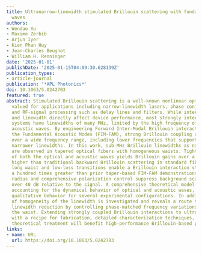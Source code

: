 ```yaml
---
title: Ultranarrow-linewidth stimulated Brillouin scattering with fundamental acoustic
  waves
authors:
- Wendao Xu
- Maxime Zerbib
- Arjun Iyer
- Kien Phan Huy
- Jean-Charles Beugnot
- William H. Renninger
date: '2025-01-01'
publishDate: '2025-01-15T04:09:30.628139Z'
publication_types:
- article-journal
publication: '*APL Photonics*'
doi: 10.1063/5.0242703
featured: true
abstract: Stimulated Brillouin scattering is a well-known nonlinear optical interaction
  valued for applications including narrow-linewidth lasers, phase conjugation, sensing,
  and RF-signal processing such as delay lines and filters. While interaction strength
  and linewidth directly affect device performance, most strongly interacting Brillouin
  systems have linewidths of many MHz, limited by the high frequency of the participating
  acoustic waves. By engineering Forward Inter-Modal Brillouin interactions to access
  the Fundamental Acoustic Modes (FIM-FAM), strong Brillouin coupling can be extended
  over a wide frequency range, including lower frequencies that support significantly
  narrower linewidths. In this work, sub-MHz Brillouin linewidths as narrow as 110 kHz
  are observed in tapered optical fibers with homogeneous waists. Tight confinement
  of both the optical and acoustic waves yields Brillouin gains over a thousand times
  higher than traditional backward Brillouin scattering in standard fibers, and a
  long waist and low-loss transitions enable a Brillouin interaction strength nearly
  a hundred times greater than prior taper-based FIM-FAM demonstrations. A specific
  radius and comprehensive polarization control suppress background scattering by
  over 40 dB relative to the signal. A comprehensive theoretical model is developed
  accounting for the dynamical behavior of optical and acoustic waves, reproducing
  qualitative behavior for several experimental configurations. In addition, the dependence
  of homogeneity of the linewidth is investigated and reveals a route toward further
  linewidth reduction by controlling phase-matched frequency variations throughout
  the waist. Extending strongly coupled Brillouin interactions to ultranarrow linewidths
  with a recipe for fabrication, detailed characterization techniques, and a comprehensive
  theoretical treatment will benefit high-performance Brillouin-based photonic applications.
links:
- name: URL
  url: https://doi.org/10.1063/5.0242703
---
```

